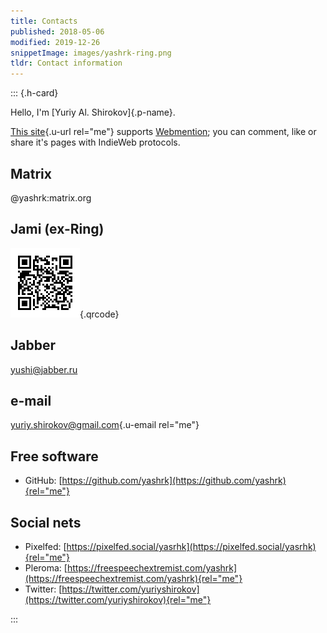 ```yaml
---
title: Contacts
published: 2018-05-06
modified: 2019-12-26
snippetImage: images/yashrk-ring.png
tldr: Contact information
---
```


::: {.h-card}

Hello, I'm [Yuriy Al. Shirokov]{.p-name}.

[This site](https://yashrk.github.io){.u-url rel="me"} supports [Webmention](https://indieweb.org/webmention); you can comment, like or share it's pages with IndieWeb protocols.

## Matrix

@yashrk:matrix.org

## Jami (ex-Ring)

![ring:7aa7c76d9f0656791683216ba11d3ff45441d2d1](images/yashrk-ring.png "ring:7aa7c76d9f0656791683216ba11d3ff45441d2d1"){.qrcode}

## Jabber

yushi@jabber.ru

## e-mail

[yuriy.shirokov@gmail.com](mailto:yuriy.shirokov@gmail.com){.u-email rel="me"}

## Free software

 - GitHub: [https://github.com/yashrk](https://github.com/yashrk){rel="me"}

## Social nets

 - Pixelfed: [https://pixelfed.social/yasrhk](https://pixelfed.social/yasrhk){rel="me"}
 - Pleroma: [https://freespeechextremist.com/yashrk](https://freespeechextremist.com/yashrk){rel="me"}
 - Twitter: [https://twitter.com/yuriyshirokov](https://twitter.com/yuriyshirokov){rel="me"}

:::
